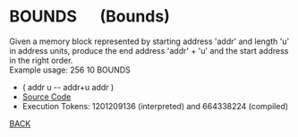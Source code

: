 # BOUNDS &emsp; (Bounds)
Given a memory block represented by starting address 'addr' and length 'u' in address units, produce the end address 'addr' + 'u' and the start address in the right order.<br/>Example usage: 256 10 BOUNDS
* ( addr u -- addr+u addr )
* [Source Code](../words/shando/Bounds.cs)
* Execution Tokens: 1201209136 (interpreted) and 664338224 (compiled)


[BACK](builtins.md#Bounds)
